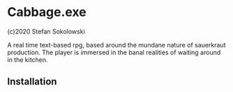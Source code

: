 # Cabbage.exe
(c)2020 Stefan Sokolowski

A real time text-based rpg, based around the mundane nature of sauerkraut production. The player is immersed in the banal realities of waiting around in the kitchen.

## Installation
